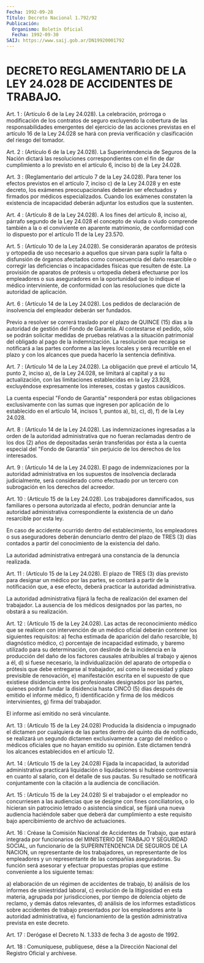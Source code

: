 ```yaml
---
Fecha: 1992-09-28
Título: Decreto Nacional 1.792/92
Publicación:
  Organismo: Boletín Oficial
  Fecha: 1992-09-30
SAIJ: https://www.saij.gob.ar/DN19920001792
---
```

# DECRETO REGLAMENTARIO DE LA LEY 24.028 DE ACCIDENTES DE TRABAJO.

<a id="1"></a>
Art.  1  :  (Artículo  6  de  la  Ley 24.028). La celebración, prórroga o modificación de los contratos  de  seguro  excluyendo la cobertura de las responsabilidades emergentes del ejercicio  de las acciones previstas en el artículo 16 de la Ley 24.028 se hará  con previa  verificación  y  clasificación  del  riesgo  del  tomador.

<a id="2"></a>
Art. 2 : (Artículo 6 de la Ley 24.028). La Superintendencia de Seguros  de la Nación dictará las resoluciones correspondientes con el fin de  dar  cumplimiento a lo previsto en el artículo 6, inciso b) de la Ley 24.028.

<a id="3"></a>
Art. 3 : (Reglamentario del artículo 7 de la Ley 24.028). Para tener  los  efectos previstos en el artículo 7, inciso c) de la Ley 24.028 y en este  decreto,  los  exámenes  preocupacionales deberán ser  efectuados y firmados por médicos especializados.  Cuando  los exámenes  constaten  la  existencia de incapacidad deberán adjuntar los estudios que la sustenten.

<a id="4"></a>
Art.  4  :  (Artículo  8  de  la  Ley 24.028). A los fines del artículo  8,  inciso  a),  párrafo  segundo de  la  Ley  24.028  el concepto de viuda o viudo comprende también  a  la o el conviviente en  aparente  matrimonio,  de conformidad con lo dispuesto  por  el artículo 11 de la Ley 23.570.

<a id="5"></a>
Art.  5  :  (Artículo  10  de  la Ley 24.028). Se considerarán aparatos de prótesis y ortopedia de uso  necesario  a  aquellos que sirvan para suplir la falta o disfunsión de órganos afectados  como consecuencia  del  daño  resarcible  o  corregir las deficiencias o incapacidades  físicas  que  resulten  de  éste.  La  provisión  de aparatos  de  prótesis  u  ortopedia  deberá  efectuarse   por  los empleadores o sus aseguradores en la oportunidad que lo indique  el médico  interviniente,  de  conformidad  con  las  resoluciones que dicte la autoridad de aplicación.

<a id="6"></a>
Art.  6  :  (Artículo  14  de  la  Ley 24.028). Los pedidos de declaración  de  insolvencia del empleador  deberán  ser  fundados.

Previo a resolver  se correrá traslado por el plazo de QUINCE (15) días  a  la autoridad  de   gestión  del  Fondo  de  Garantía.  Al contestarse el pedido, sólo se  podrán solicitar medidas de pruebas relativas a la situación patrimonial  del  obligado  al  pago de la indemnización.  La  resolución  que  recaiga  se  notificará  a las partes  conforme  a las leyes locales y será recurrible en el plazo y con los alcances  que  pueda  hacerlo  la  sentencia  definitiva.

<a id="7"></a>
Art.  7  :  (Artículo  14 de la Ley 24.028). La obligación que prevé el artículo 14, punto 2,  inciso  a),  de  la  Ley 24.028, se limitará  al  capital  y  a  su actualización, con las limitaciones establecidas  en  la  Ley  23.928,  excluyéndose  expresamente  los intereses, costas y gastos causídicos.

La  cuenta  especial  "Fondo de  Garantía"  responderá  por  estas obligaciones  exclusivamente    con  las  sumas  que  ingresen  por aplicación de lo establecido en el  artículo  14, incisos 1, puntos a), b), c), d), f) de la Ley 24.028.

<a id="8"></a>
Art.  8  : (Artículo 14 de la Ley 24.028). Las indemnizaciones ingresadas a la  orden de la autoridad administrativa que no fueran reclamadas  dentro  de  los  dos  (2)  años  de  depositadas  serán transferidas  por ésta a la cuenta especial del "Fondo de Garantía" sin perjuicio de los derechos de los interesados.

<a id="9"></a>
Art. 9 : (Artículo 14 de la Ley 24.028). El pago de indemnizaciones  por  la  autoridad administrativa en los supuestos de  insolvencia  declarada  judicialmente,  será  considerado  como efectuado  por  un tercero con  subrogación  en  los  derechos  del acreedor.

<a id="10"></a>
Art.  10  :  (Artículo  15 de la Ley 24.028). Los trabajadores damnificados,  sus  familiares  o  persona  autorizada  al  efecto, podrán denunciar ante la autoridad  administrativa  correspondiente la existencia de un daño resarcible por esta ley.

En  caso  de  accidente  ocurrido dentro del establecimiento,  los empleadores o  sus aseguradores  deberán  denunciarlo  dentro  del plazo de TRES (3)  días contados  a  partir del conocimiento de la existencia del daño.

La  autoridad  administrativa  entregará   una  constancia  de  la denuncia realizada.

<a id="11"></a>
Art. 11 : (Artículo 15 de la Ley 24.028). El plazo de TRES (3) días previsto  para designar un médico por las partes, se contará a partir de la notificación  que,  a  ese efecto, deberá practicar la autoridad administrativa.

La autoridad administrativa fijará la  fecha  de  realización  del examen  del trabajador.  La ausencia de los médicos designados por las partes, no obstará a su realización.

<a id="12"></a>
Art.  12  :  (Artículo  15  de  la  Ley  24.028). Las actas de reconocimiento  médico  que  se  realicen  con intervención  de  un médico  oficial  deberán  contener  los siguientes  requisitos:  a) fecha  estimada de aparición del daño  resarcible,  b)  diagnóstico médico,  c)  porcentaje de incapacidad estimado, y baremo utilizado para  su  determinación, con  deslinde  de  la  incidencia  en  la producción  del  daño  de  los  factores  causales  atribuibles  al trabajo  y ajenos a él, d) si fuese necesario, la individualización del  aparato  de  ortopedia  o  prótesis  que  debe  entregarse  al trabajador, así como la necesidad y plazo previsible de renovación,   e)  manifestación  escrita  en  el  supuesto  de  que existiese disidencia  entre  los  profesionales  designados por las partes, quienes podrán fundar la disidencia hasta  CINCO  (5)  días después de emitido el informe médico, f) identificación y firma  de los    médicos    intervinientes,  g)  firma  del  trabajador.

El informe así emitido no será vinculante.

<a id="13"></a>
Art.  13  :  (Artículo  15  de  la  Ley  24.028)  Producida la disidencia  o  impugnado  el dictamen por cualquiera de las  partes dentro  del  quinto  día de notificado,  se  realizará  un  segundo dictamen exclusivamente  a cargo del médico o médicos oficiales que no hayan emitido su opinión.  Este  dictamen  tendrá  los  alcances establecidos en el artículo 12.

<a id="14"></a>
Art. 14 : (Artículo 15 de la Ley 24.028) Fijada la incapacidad, la autoridad  administrativa practicará liquidación o liquidaciones si hubiese controversia  en  cuanto  al  salario, con el detalle de sus  pautas.  Su  resultado  se  notificará  conjuntamente  con  la citación a la audiencia de conciliación.

<a id="15"></a>
Art. 15 : (Artículo 15 de la Ley 24.028) Si el trabajador o el empleador  no  concurriesen  a  las  audiencias  que se designe con fines  conciliatorios,  o  lo  hicieran  sin patrocinio  letrado  o asistencia  sindical,  se  fijará  una  nueva audiencia  haciéndole saber que deberá dar cumplimiento a este requisito bajo apercibimiento de archivo de actuaciones.

<a id="16"></a>
Art. 16 : Créase la Comisión Nacional de Accidentes de Trabajo, que  estará  integrada por funcionarios del MINISTERIO DE TRABAJO Y SEGURIDAD SOCIAL,  un funcionario de la SUPERINTENDENCIA DE SEGUROS DE LA NACION, un representante de los trabajadores, un representante  de  los   empleadores  y  un  representante  de  las compañías  aseguradoras.  Su   función  será  asesorar  y  efectuar propuestas propias que estime conveniente  a  los  siguiente temas:

a) elaboración de un régimen de accidentes de trabajo,  b) análisis de  los  informes  de  siniestridad  laboral,  c)  evolución de  la litigiosidad  en  esta  materia,  agrupada por jurisdicciones,  por tiempo de dolencia objeto de reclamo,  y demás datos relevantes, d) análisis de los informes estadísticos sobre  accidentes  de trabajo presentados  por  los empleadores ante la autoridad administrativa, e) funcionamiento de  la  gestión  administrativa  prevista en este decreto.

<a id="17"></a>
Art. 17 : Derógase el Decreto N. 1.333 de fecha 3 de agosto de 1992.

<a id="18"></a>
Art. 18 : Comuníquese, publíquese, dése a la Dirección Nacional del Registro Oficial y archívese.